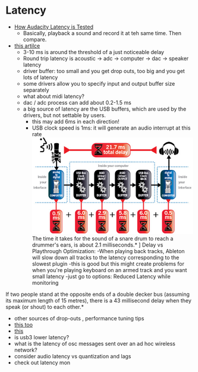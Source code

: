 Latency
===========

- [How Audacity Latency is Tested](http://manual.audacityteam.org/man/latency_test.html)
    - Basically, playback a sound and record it at teh same time.  Then compare.
- [this artilce](https://www.presonus.com/community/Learn/The-Truth-About-Digital-Audio-Latency)
    - 3-10 ms is around the threshold of a just noticeable delay
    - Round trip latency is acoustic -> adc -> computer -> dac -> speaker latency
    - driver buffer: too small and you get drop outs, too big and you get lots of latency
    - some drivers allow you to specify input and output buffer size separately
    - what about midi latency?
    - dac / adc process can add about 0.2-1.5 ms
    - a big source of latency are the USB buffers, which are used by the drivers, but not settable by users.
        - this may add 6ms in each direction!
        - USB clock speed is 1ms: it will generate an audio interrupt at this rate
![latency-1](/resources/images/programming/LatencyChain.jpg)
The time it takes for the sound of a snare drum to reach a drummer's ears, is about 2.1 milliseconds.*
]
Delay vs Playthrough Optimization:
	-When playing back tracks, Ableton will slow down all tracks to the latency corresponding to the slowest plugin
		-this is good but this might create problems for when you're playing keyboard on an armed track and you want small latency
		-just go to options: Reduced Latency while monitoring


If two people stand at the opposite ends of a double decker bus (assuming its maximum length of 15 metres), there is a 43 millisecond delay when they speak (or shout) to each other.*

- other sources of drop-outs , performance tuning tips
- [this too](http://www.soundonsound.com/techniques/optimising-latency-pc-audio-interface)
- [this](https://help.ableton.com/hc/en-us/articles/209071469-Optimizing-Windows-for-Audio)
- is usb3 lower latency?
- what is the latency of osc messages sent over an ad hoc wireless network?
- consider audio latency vs quantization and lags
- check out latency mon
